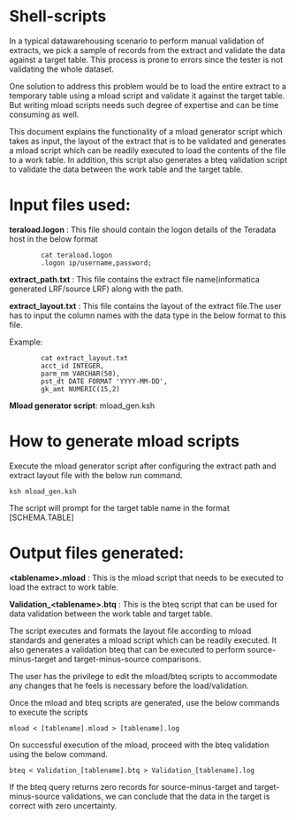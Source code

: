 # Shell-scripts

In a typical datawarehousing scenario to perform manual validation of extracts, we pick a sample of records from the extract and validate the data against a target table. This process is prone to errors since the tester is not validating the whole dataset.

One solution to address this problem would be to load the entire extract to a temporary table using a mload script and validate it against the target table. But writing mload scripts needs such degree of expertise and can be time consuming as well.


This document explains the functionality of a mload generator script which takes as input, the layout of the extract that is to be validated and generates a mload script which can be readily executed to load the contents of the file to a work table.
In addition, this script also generates a bteq validation script to validate the data between the work table and the target table.


# Input files used: 

**teraload.logon** : This file should contain the logon details of the Teradata host in the below format

            cat teraload.logon
            .logon ip/username,password;

**extract_path.txt** : This file contains the extract file name(informatica generated LRF/source LRF) along with the path.

**extract_layout.txt** : This file contains the layout of the extract file.The user has to input the column names with the data type in the below format to this file. 

  Example: 
  
            cat extract_layout.txt
            acct_id INTEGER,
            parm_nm VARCHAR(50),
            pst_dt DATE FORMAT 'YYYY-MM-DD',
            gk_amt NUMERIC(15,2)

**Mload generator script**: mload_gen.ksh


# How to generate mload scripts

Execute the mload generator script after configuring the extract path and extract layout file with the below run command.


	ksh mload_gen.ksh
  
  The script will prompt for the target table name in the format \[SCHEMA.TABLE\]
  

# Output files generated:

**\<tablename\>.mload** : This is the mload script that needs to be executed to load the extract to work table.
  
**Validation_\<tablename\>.btq** : This is the bteq script that can be used for data validation between the work table and target table.

The script executes and formats the layout file according to mload standards and generates a mload script which can be readily executed.
It also generates a validation bteq that can be executed to perform source-minus-target and target-minus-source comparisons.


The user has the privilege to edit the mload/bteq scripts to accommodate any changes that he feels is necessary before the load/validation. 


Once the mload and bteq scripts are generated, use the below commands to execute the scripts


	mload < [tablename].mload > [tablename].log

On successful execution of the mload, proceed with the bteq validation using the below command.


	bteq < Validation_[tablename].btq > Validation_[tablename].log


If the bteq query returns zero records for source-minus-target and target-minus-source validations, we can conclude that the data in the target is correct with zero uncertainty. 


  


  


